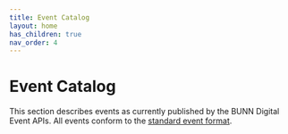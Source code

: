 ```yaml
---
title: Event Catalog
layout: home
has_children: true
nav_order: 4
---
```


# Event Catalog

This section describes events as currently published by the BUNN Digital Event APIs. All events conform to the [standard event format](/event-subscriptions/event-format).

